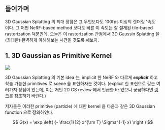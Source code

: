 ## 들어가며

3D Gaussian Splatting 의 최대 장점은 그 무엇보다도 100fps 이상의 렌더링 '속도' 이다. 
그 어떤 NeRF-based method 보다도 빠른 이 속도는 잘 설계된 tile-based rasterization 덕분인데, 오늘은 이 rasterization 관점에서 3D Gaussin Splatting 을 (최대한) 완벽하게 이해해보는 시간을 갖도록 해보자. 


## 1. 3D Gaussian as Primitive Kernel
![](https://miro.medium.com/v2/resize:fit:603/1*s6j7Hj9cg9Re9lxlqAHq5w.png)

3D Gaussian Splatting 의 기본 idea 는, implicit 한 NeRF 와 다르게 ***explicit*** 하고 학습 가능한 primitives 로 scene 을 표현하자는 것이다. (explicit 한 표현으로 갖는 여러가지 장점이 있는데, 이는 저번 2D GS review 에서 언급한 바 있으니 궁금하다면 [링크](https://velog.io/@gjghks950/Review-2D-Gaussian-Splatting-for-Geometrically-Accurate-Radiance-Fields-Viewer-%EA%B5%AC%ED%98%84-%EC%86%8C%EA%B0%9C#11-3d-gaussian-splatting)를 참조하기 바란다.)

저자들은 이러한 primitive (particle) 에 대한 kernel 을 다음과 같은 3D Gaussian function 으로 정의하였다. 

$$
G(x) = \exp \left( {- \frac{1}{2} x^{\rm T} \Sigma^{-1} x} \right )
$$